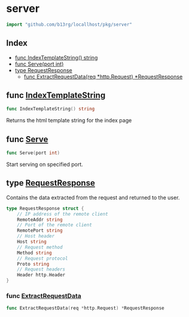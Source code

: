 # server

```go
import "github.com/b13rg/locallhost/pkg/server"
```

## Index

- [func IndexTemplateString\(\) string](<#IndexTemplateString>)
- [func Serve\(port int\)](<#Serve>)
- [type RequestResponse](<#RequestResponse>)
  - [func ExtractRequestData\(req \*http.Request\) \*RequestResponse](<#ExtractRequestData>)


<a name="IndexTemplateString"></a>
## func [IndexTemplateString](<https://github.com:b13rg/locallhost/blob/main/pkg/server/index-tmpl.go#L22>)

```go
func IndexTemplateString() string
```

Returns the html template string for the index page

<a name="Serve"></a>
## func [Serve](<https://github.com:b13rg/locallhost/blob/main/pkg/server/server.go#L75>)

```go
func Serve(port int)
```

Start serving on specified port.

<a name="RequestResponse"></a>
## type [RequestResponse](<https://github.com:b13rg/locallhost/blob/main/pkg/server/index-tmpl.go#L6-L19>)

Contains the data extracted from the request and returned to the user.

```go
type RequestResponse struct {
    // IP address of the remote client
    RemoteAddr string
    // Port of the remote client
    RemotePort string
    // Host header
    Host string
    // Request method
    Method string
    // Request protocol
    Proto string
    // Request headers
    Header http.Header
}
```

<a name="ExtractRequestData"></a>
### func [ExtractRequestData](<https://github.com:b13rg/locallhost/blob/main/pkg/server/server.go#L49>)

```go
func ExtractRequestData(req *http.Request) *RequestResponse
```

